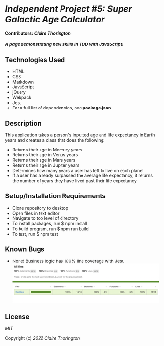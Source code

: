 # _Independent Project #5: Super Galactic Age Calculator_
#### Contributors: _**Claire Thorington**_

#### _A page demonstrating new skills in TDD with JavaScript!_


## Technologies Used

* HTML
* CSS
* Markdown
* JavaScript
* jQuery
* Webpack
* Jest
* For a full list of dependencies, see __package.json__

## Description

This application takes a person's inputted age and life expectancy in Earth years and creates a class that does the following:

* Returns their age in Mercury years
* Returns their age in Venus years
* Returns their age in Mars years
* Returns their age in Jupiter years
* Determines how many years a user has left to live on each planet
* If a user has already surpassed the average life expectancy, it returns the number of years they have lived past their life expectancy

## Setup/Installation Requirements

* Clone repository to desktop
* Open files in text editor
* Navigate to top level of directory
* To install packages, run $ npm install
* To build program, run $ npm run build
* To test, run $ npm test

## Known Bugs

* None! Business logic has 100% line coverage with Jest.
![a screenshot of my Jest score](img/jestcoverage.JPG)

## License

_MIT_

Copyright (c) _2022_ _Claire Thorington_
